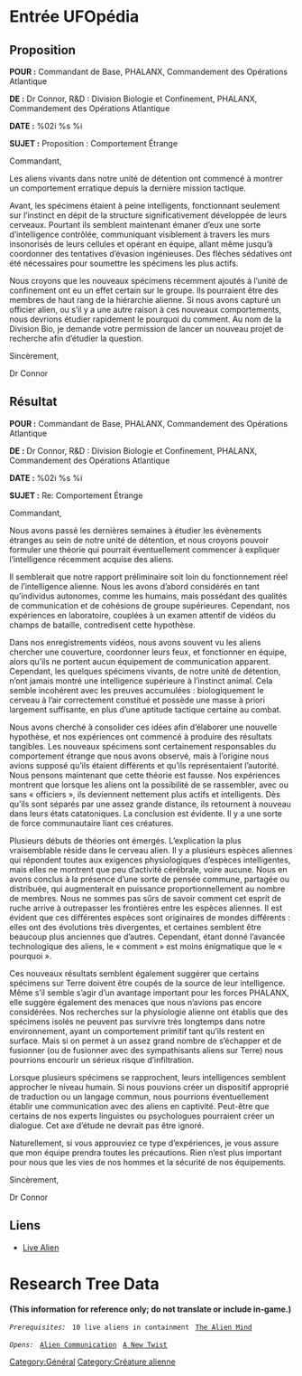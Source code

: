 # Entrée UFOpédia

## Proposition

**POUR :** Commandant de Base, PHALANX, Commandement des Opérations
Atlantique

**DE :** Dr Connor, R&D : Division Biologie et Confinement, PHALANX,
Commandement des Opérations Atlantique

**DATE :** %02i %s %i

**SUJET :** Proposition : Comportement Étrange

Commandant,

Les aliens vivants dans notre unité de détention ont commencé à montrer
un comportement erratique depuis la dernière mission tactique.

Avant, les spécimens étaient à peine intelligents, fonctionnant
seulement sur l’instinct en dépit de la structure significativement
développée de leurs cerveaux. Pourtant ils semblent maintenant émaner
d’eux une sorte d’intelligence contrôlée, communiquant visiblement à
travers les murs insonorisés de leurs cellules et opérant en équipe,
allant même jusqu’à coordonner des tentatives d’évasion ingénieuses. Des
flèches sédatives ont été nécessaires pour soumettre les spécimens les
plus actifs.

Nous croyons que les nouveaux spécimens récemment ajoutés à l’unité de
confinement ont eu un effet certain sur le groupe. Ils pourraient être
des membres de haut rang de la hiérarchie alienne. Si nous avons capturé
un officier alien, ou s’il y a une autre raison à ces nouveaux
comportements, nous devrions étudier rapidement le pourquoi du comment.
Au nom de la Division Bio, je demande votre permission de lancer un
nouveau projet de recherche afin d’étudier la question.

Sincèrement,

Dr Connor

## Résultat

**POUR :** Commandant de Base, PHALANX, Commandement des Opérations
Atlantique

**DE :** Dr Connor, R&D : Division Biologie et Confinement, PHALANX,
Commandement des Opérations Atlantique

**DATE :** %02i %s %i

**SUJET :** Re: Comportement Étrange

Commandant,

Nous avons passé les dernières semaines à étudier les évènements
étranges au sein de notre unité de détention, et nous croyons pouvoir
formuler une théorie qui pourrait éventuellement commencer à expliquer
l’intelligence récemment acquise des aliens.

Il semblerait que notre rapport préliminaire soit loin du fonctionnement
réel de l’intelligence alienne. Nous les avons d’abord considérés en
tant qu’individus autonomes, comme les humains, mais possédant des
qualités de communication et de cohésions de groupe supérieures.
Cependant, nos expériences en laboratoire, couplées à un examen attentif
de vidéos du champs de bataille, contredisent cette hypothèse.

Dans nos enregistrements vidéos, nous avons souvent vu les aliens
chercher une couverture, coordonner leurs feux, et fonctionner en
équipe, alors qu’ils ne portent aucun équipement de communication
apparent. Cependant, les quelques spécimens vivants, de notre unité de
détention, n’ont jamais montré une intelligence supérieure à l’instinct
animal. Cela semble incohérent avec les preuves accumulées :
biologiquement le cerveau à l’air correctement constitué et possède une
masse à priori largement suffisante, en plus d’une aptitude tactique
certaine au combat.

Nous avons cherché à consolider ces idées afin d’élaborer une nouvelle
hypothèse, et nos expériences ont commencé à produire des résultats
tangibles. Les nouveaux spécimens sont certainement responsables du
comportement étrange que nous avons observé, mais à l’origine nous
avions supposé qu’ils étaient différents et qu’ils représentaient
l’autorité. Nous pensons maintenant que cette théorie est fausse. Nos
expériences montrent que lorsque les aliens ont la possibilité de se
rassembler, avec ou sans « officiers », ils deviennent nettement plus
actifs et intelligents. Dès qu’ils sont séparés par une assez grande
distance, ils retournent à nouveau dans leurs états catatoniques. La
conclusion est évidente. Il y a une sorte de force communautaire liant
ces créatures.

Plusieurs débuts de théories ont émergés. L’explication la plus
vraisemblable réside dans le cerveau alien. Il y a plusieurs espèces
aliennes qui répondent toutes aux exigences physiologiques d’espèces
intelligentes, mais elles ne montrent que peu d’activité cérébrale,
voire aucune. Nous en avons conclus à la présence d’une sorte de pensée
commune, partagée ou distribuée, qui augmenterait en puissance
proportionnellement au nombre de membres. Nous ne sommes pas sûrs de
savoir comment cet esprit de ruche arrive à outrepasser les frontières
entre les espèces aliennes. Il est évident que ces différentes espèces
sont originaires de mondes différents : elles ont des évolutions très
divergentes, et certaines semblent être beaucoup plus anciennes que
d’autres. Cependant, étant donné l’avancée technologique des aliens, le
« comment » est moins énigmatique que le « pourquoi ».

Ces nouveaux résultats semblent également suggérer que certains
spécimens sur Terre doivent être coupés de la source de leur
intelligence. Même s’il semble s’agir d’un avantage important pour les
forces PHALANX, elle suggère également des menaces que nous n’avions pas
encore considérées. Nos recherches sur la physiologie alienne ont
établis que des spécimens isolés ne peuvent pas survivre très longtemps
dans notre environnement, ayant un comportement primitif tant qu’ils
restent en surface. Mais si on permet à un assez grand nombre de
s’échapper et de fusionner (ou de fusionner avec des sympathisants
aliens sur Terre) nous pourrions encourir un sérieux risque
d’infiltration.

Lorsque plusieurs spécimens se rapprochent, leurs intelligences semblent
approcher le niveau humain. Si nous pouvions créer un dispositif
approprié de traduction ou un langage commun, nous pourrions
éventuellement établir une communication avec des aliens en captivité.
Peut-être que certains de nos experts linguistes ou psychologues
pourraient créer un dialogue. Cet axe d’étude ne devrait pas être
ignoré.

Naturellement, si vous approuviez ce type d’expériences, je vous assure
que mon équipe prendra toutes les précautions. Rien n’est plus important
pour nous que les vies de nos hommes et la sécurité de nos équipements.

Sincèrement,

Dr Connor

## Liens

- [Live Alien](Aliens/Live_Alien "wikilink")

# Research Tree Data

**(This information for reference only; do not translate or include
in-game.)**

*`Prerequisites:`*
` 10 live aliens in containment`
` `[`The Alien Mind`](Aliens/The_Alien_Mind "wikilink")

*`Opens:`*
` `[`Alien Communication`](Aliens/Alien_Communication "wikilink")
` `[`A New Twist`](Storyline/A_New_Twist "wikilink")

[Category:Général](Category:Général "wikilink") [Category:Créature
alienne](Category:Créature_alienne "wikilink")